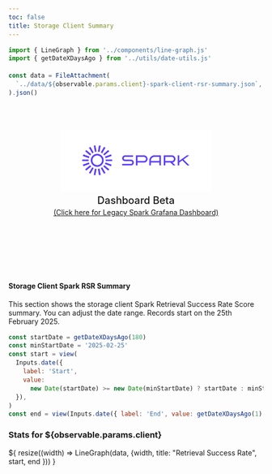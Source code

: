 ```yaml
---
toc: false
title: Storage Client Summary
---
```


```js
import { LineGraph } from '../components/line-graph.js'
import { getDateXDaysAgo } from '../utils/date-utils.js'

const data = FileAttachment(
  `../data/${observable.params.client}-spark-client-rsr-summary.json`,
).json()
```

<div class="hero">
  <body><a href="/"><img src="../media/spark-logomark-blue-with-bbox.png" alt="Spark Logo" width="300" /></a><body>
    <h2>Dashboard Beta</h2>
    <body><a href="https://filspark.com/dashboard" target="_blank" rel="noopener noreferrer">(Click here for Legacy Spark Grafana Dashboard)</a><body>
</div>

<h4>Storage Client Spark RSR Summary</h4>
<body>This section shows the storage client Spark Retrieval Success Rate Score summary. You can adjust the date range. Records start on the 25th February 2025.</body>

```js
const startDate = getDateXDaysAgo(180)
const minStartDate = '2025-02-25'
const start = view(
  Inputs.date({
    label: 'Start',
    value:
      new Date(startDate) >= new Date(minStartDate) ? startDate : minStartDate,
  }),
)
const end = view(Inputs.date({ label: 'End', value: getDateXDaysAgo(1) }))
```

<h3>Stats for ${observable.params.client}</h3>

<div class="grid grid-cols" style="grid-auto-rows: 500px;">
  <div class="card">${
    resize((width) => LineGraph(data, {width, title: "Retrieval Success Rate", start, end }))
  }</div>
</div>

<style>

.hero {
  display: flex;
  flex-direction: column;
  align-items: center;
  font-family: var(--sans-serif);
  margin: 4rem 0 8rem;
  text-wrap: balance;
  text-align: center;
}

.hero h1 {
  margin: 1rem 0;
  padding: 1rem 0;
  max-width: none;
  font-size: 14vw;
  font-weight: 900;
  line-height: 1;
  background: linear-gradient(30deg, var(--theme-foreground-focus), currentColor);
  -webkit-background-clip: text;
  -webkit-text-fill-color: transparent;
  background-clip: text;
}

.hero h2 {
  margin: 0;
  max-width: 34em;
  font-size: 20px;
  font-style: initial;
  font-weight: 500;
  line-height: 1.5;
  color: var(--theme-foreground-muted);
}

@media (min-width: 640px) {
  .hero h1 {
    font-size: 90px;
  }
}

</style>
